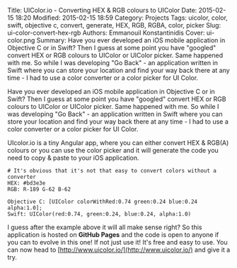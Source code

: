 Title: UIColor.io - Converting HEX & RGB colours to UIColor
Date: 2015-02-15 18:20
Modified: 2015-02-15 18:59
Category: Projects
Tags: uicolor, color, swift, objective c, convert, generate, HEX, RGB, RGBA, color, picker
Slug: ui-color-convert-hex-rgb
Authors: Emmanouil Konstantinidis
Cover: ui-color.png
Summary: Have you ever developed an iOS mobile application in Objective C or in Swift? Then I guess at some point you have "googled" convert HEX or RGB colours to UIColor or UIColor picker. Same happened with me. So while I was developing "Go Back" - an application written in Swift where you can store your location and find your way back there at any time - I had to use a color converter or a color picker for UI Color.

Have you ever developed an iOS mobile application in Objective C or in Swift? Then I guess at some point you have "googled" convert HEX or RGB colours to UIColor or UIColor picker. Same happened with me. So while I was developing "Go Back" - an application written in Swift where you can store your location and find your way back there at any time - I had to use a color converter or a color picker for UI Color.

UIcolor.io is a tiny Angular app, where you can either convert HEX & RGB(A) colours or you can use the color picker and it will generate the code you need to copy & paste to your iOS application.


    # It's obvious that it's not that easy to convert colors without a converter
    HEX: #bd3e3e
    RGB: R-189 G-62 B-62

    Objective C: [UIColor colorWithRed:0.74 green:0.24 blue:0.24 alpha:1.0];
    Swift: UIColor(red:0.74, green:0.24, blue:0.24, alpha:1.0)


I guess after the example above it will all make sense right? So this application is hosted on **GitHub Pages** and the code is open to anyone if you can to evolve in this one! If not just use it! It's free and easy to use. You can now head to [http://www.uicolor.io/](http://www.uicolor.io/) and give it a try.
